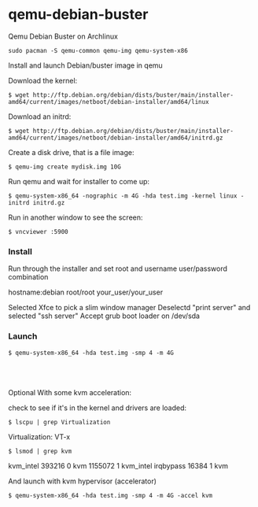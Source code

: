 # qemu-debian-buster


Qemu Debian Buster on Archlinux
```
sudo pacman -S qemu-common qemu-img qemu-system-x86
```
Install and launch Debian/buster image in qemu


Download the kernel:
```
$ wget http://ftp.debian.org/debian/dists/buster/main/installer-amd64/current/images/netboot/debian-installer/amd64/linux
```
Download an initrd:
```
$ wget http://ftp.debian.org/debian/dists/buster/main/installer-amd64/current/images/netboot/debian-installer/amd64/initrd.gz
```
Create a disk drive, that is a file image:
```
$ qemu-img create mydisk.img 10G
```
Run qemu and wait for installer to come up:
```
$ qemu-system-x86_64 -nographic -m 4G -hda test.img -kernel linux -initrd initrd.gz
```
Run in another window to see the screen:
```
$ vncviewer :5900
```

### Install

Run through the installer and set root and username user/password combination

hostname:debian
root/root
your_user/your_user

Selected Xfce to pick a slim window manager
Deselectd "print server" and selected "ssh server"
Accept grub boot loader on /dev/sda

### Launch

```
$ qemu-system-x86_64 -hda test.img -smp 4 -m 4G
```


<br>
<br>
<br>
Optional With some kvm acceleration:

check to see if it's in the kernel and drivers are loaded: 

```
$ lscpu | grep Virtualization
```
Virtualization:                     VT-x

```
$ lsmod | grep kvm
```
kvm_intel             393216  0
kvm                  1155072  1 kvm_intel
irqbypass              16384  1 kvm


And launch with kvm hypervisor (accelerator)
```
$ qemu-system-x86_64 -hda test.img -smp 4 -m 4G -accel kvm 
```



